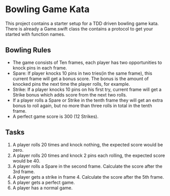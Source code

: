 # Bowling Game Kata

This project contains a starter setup for a TDD driven bowling game kata. There is already a Game.swift class the contains a protocol to get your started with function names.

## Bowling Rules

*  The game consists of Ten frames, each player has two opportunities to knock pins in each frame.
*  Spare: If player knocks 10 pins in two tries(in the same frame), this current frame will get a bonus score. The bonus is the amount of knocked pins the next time the player rolls, for example.
*  Strike: If a player knocks 10 pins on his first try, current frame will get a Strike bonus which adds score from the next two rolls.
*  If a player rolls a Spare or Strike in the tenth frame they will get an extra bonus to roll again, but no more than three rolls in total in the tenth frame.
* A perfect game score is 300 (12 Strikes).

## Tasks

1. A player rolls 20 times and knock nothing, the expected score would be zero.
2. A player rolls 20 times and knock 2 pins each rolling, the expected score would be 40.
3. A player rolls a Spare in the second frame. Calculate the score after the 3rd frame.
4. A player gets a strike in frame 4. Calculate the score after the 5th frame.
5. A player gets a perfect game.
6. A player has a normal game. 
